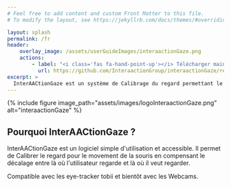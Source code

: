 ```yaml
---
# Feel free to add content and custom Front Matter to this file.
# To modify the layout, see https://jekyllrb.com/docs/themes/#overriding-theme-defaults

layout: splash
permalink: /fr
header:
    overlay_image: /assets/userGuideImages/interaactionGaze.png
    actions:
        - label: "<i class='fas fa-hand-point-up'></i> Télécharger maintenant"
          url: https://github.com/InteraactionGroup/interaactionGaze/releases
excerpt: >
  InterAACtionGaze est un système de Calibrage du regard permettant le déplacement de la souris , libre et évolutif. <br />
---
```


{% include figure image_path="assets/images/logoInteraactionGaze.png" alt="interaactionGaze" %}

## Pourquoi InterAACtionGaze ?

InterAACtionGaze est un logiciel simple d'utilisation et accessible.
Il permet de Calibrer le regard pour le movement de la souris en compensant le décalage entre là où l'utilisateur regarde et là où il veut regarder.

Compatible avec les eye-tracker tobii et bientôt avec les Webcams.
